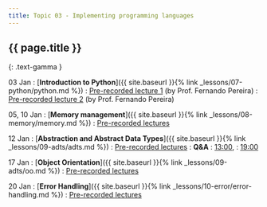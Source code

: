 ```yaml
---
title: Topic 03 - Implementing programming languages
---
```


## {{ page.title }}
{: .text-gamma }

03 Jan
: [**Introduction to Python**]({{ site.baseurl }}{% link _lessons/07-python/python.md %})
  : [Pre-recorded lecture 1](https://youtu.be/wSnCxSrHcho) (by Prof. Fernando Pereira)
  : [Pre-recorded lecture 2](https://youtu.be/0eJk49Qqvxk) (by Prof. Fernando Pereira)

05, 10 Jan
: [**Memory management**]({{ site.baseurl }}{% link _lessons/08-memory/memory.md %})
  : [Pre-recorded lectures](https://www.youtube.com/playlist?list=PLeIbBi3CwMZxEik6SHGVkc1x1VtTJBsaR)

12 Jan
: [**Abstraction and Abstract Data Types**]({{ site.baseurl }}{% link _lessons/09-adts/adts.md %})
  : [Pre-recorded lectures](https://www.youtube.com/playlist?list=PLeIbBi3CwMZzTwPtz2Vm4SoaB_aHaQMAU)
: **Q&A**
  : [13:00](https://youtu.be/jrs4-G0RSLk),
  : [19:00](https://youtu.be/82PimMYjWRM)

17 Jan
: [**Object Orientation**]({{ site.baseurl }}{% link _lessons/09-adts/oo.md %})
  : [Pre-recorded lectures](https://www.youtube.com/playlist?list=PLeIbBi3CwMZwZ3_74fYH6KVaUb_q2tG5c)

20 Jan
: [**Error Handling**]({{ site.baseurl }}{% link _lessons/10-error/error-handling.md %})
  : [Pre-recorded lectures](https://www.youtube.com/playlist?list=PLeIbBi3CwMZyTxht1aVqX2GC10Ol8qTVG)
